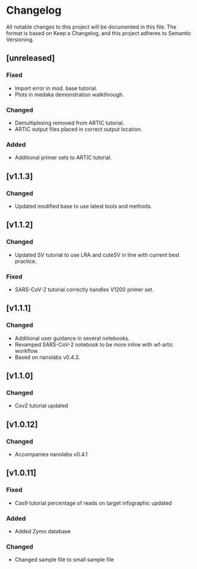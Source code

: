 # Changelog
All notable changes to this project will be documented in this file.
The format is based on Keep a Changelog,
and this project adheres to Semantic Versioning.

## [unreleased]
### Fixed
- Import error in mod. base tutorial.
- Plots in medaka demonstration walkthrough.
### Changed
- Demultiplexing removed from ARTIC tutorial.
- ARTIC output files placed in correct output location.
### Added
- Additional primer sets to ARTIC tutorial.


## [v1.1.3]
### Changed
- Updated modified base to use latest tools and methods.


## [v1.1.2]
### Changed
- Updated SV tutorial to use LRA and cuteSV in line with current best practice.
### Fixed
- SARS-CoV-2 tutorial correctly handles V1200 primer set.


## [v1.1.1]
### Changed
- Additional user guidance in several notebooks.
- Revamped SARS-CoV-2 notebook to be more inline with wf-artic workflow.
- Based on nanolabs v0.4.3.


## [v1.1.0]
### Changed
- Cov2 tutorial updated

## [v1.0.12]
### Changed
- Accompanies nanolabs v0.4.1


## [v1.0.11]
### Fixed
- Cas9 tutorial percentage of reads on target infographic updated

### Added
- Added Zymo database

### Changed
- Changed sample file to small sample file
